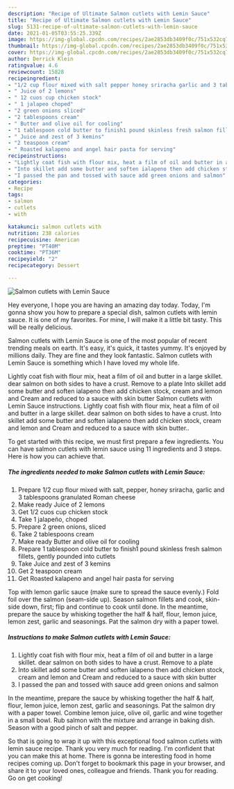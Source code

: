 ```yaml
---
description: "Recipe of Ultimate Salmon cutlets with Lemin Sauce"
title: "Recipe of Ultimate Salmon cutlets with Lemin Sauce"
slug: 5131-recipe-of-ultimate-salmon-cutlets-with-lemin-sauce
date: 2021-01-05T03:55:25.339Z
image: https://img-global.cpcdn.com/recipes/2ae2853db3409f0c/751x532cq70/salmon-cutlets-with-lemin-sauce-recipe-main-photo.jpg
thumbnail: https://img-global.cpcdn.com/recipes/2ae2853db3409f0c/751x532cq70/salmon-cutlets-with-lemin-sauce-recipe-main-photo.jpg
cover: https://img-global.cpcdn.com/recipes/2ae2853db3409f0c/751x532cq70/salmon-cutlets-with-lemin-sauce-recipe-main-photo.jpg
author: Derrick Klein
ratingvalue: 4.6
reviewcount: 15828
recipeingredient:
- "1/2 cup flour mixed with salt pepper honey sriracha garlic and 3 tablespoons granulated Roman cheese"
- " Juice of 2 lemons"
- " 12 cuos cup chicken stock"
- " 1 jalapeo choped"
- "2 green onions sliced"
- "2 tablespoons cream"
- " Butter and olive oil for cooling"
- "1 tablespoon cold butter to finish1 pound skinless fresh salmon fillets gently pounded into cutlets"
- " Juice and zest of 3 kemins"
- "2 teaspoon cream"
- " Roasted kalapeno and angel hair pasta for serving"
recipeinstructions:
- "Lightly coat fish with flour mix, heat a film of oil and butter in a large skillet. dear salmon on both sides to have a crust. Remove to a plate"
- "Into skillet add some butter and soften ialapeno then add chicken stock, cream and lemon and Cream and reduced to a sauce with skin butter"
- "I passed the pan and tossed with sauce add green onions and salmon"
categories:
- Recipe
tags:
- salmon
- cutlets
- with

katakunci: salmon cutlets with 
nutrition: 238 calories
recipecuisine: American
preptime: "PT40M"
cooktime: "PT36M"
recipeyield: "2"
recipecategory: Dessert

---
```



![Salmon cutlets with Lemin Sauce](https://img-global.cpcdn.com/recipes/2ae2853db3409f0c/751x532cq70/salmon-cutlets-with-lemin-sauce-recipe-main-photo.jpg)

Hey everyone, I hope you are having an amazing day today. Today, I'm gonna show you how to prepare a special dish, salmon cutlets with lemin sauce. It is one of my favorites. For mine, I will make it a little bit tasty. This will be really delicious.

Salmon cutlets with Lemin Sauce is one of the most popular of recent trending meals on earth. It's easy, it's quick, it tastes yummy. It's enjoyed by millions daily. They are fine and they look fantastic. Salmon cutlets with Lemin Sauce is something which I have loved my whole life.

Lightly coat fish with flour mix, heat a film of oil and butter in a large skillet. dear salmon on both sides to have a crust. Remove to a plate Into skillet add some butter and soften ialapeno then add chicken stock, cream and lemon and Cream and reduced to a sauce with skin butter Salmon cutlets with Lemin Sauce instructions. Lightly coat fish with flour mix, heat a film of oil and butter in a large skillet. dear salmon on both sides to have a crust. Into skillet add some butter and soften ialapeno then add chicken stock, cream and lemon and Cream and reduced to a sauce with skin butter..


To get started with this recipe, we must first prepare a few ingredients. You can have salmon cutlets with lemin sauce using 11 ingredients and 3 steps. Here is how you can achieve that.

<!--inarticleads1-->

##### The ingredients needed to make Salmon cutlets with Lemin Sauce:

1. Prepare 1/2 cup flour mixed with salt, pepper, honey sriracha, garlic and 3 tablespoons granulated Roman cheese
1. Make ready  Juice of 2 lemons
1. Get  1/2 cuos cup chicken stock
1. Take  1 jalapeño, choped
1. Prepare 2 green onions, sliced
1. Take 2 tablespoons cream
1. Make ready  Butter and olive oil for cooling
1. Prepare 1 tablespoon cold butter to finish1 pound skinless fresh salmon fillets, gently pounded into cutlets
1. Take  Juice and zest of 3 kemins
1. Get 2 teaspoon cream
1. Get  Roasted kalapeno and angel hair pasta for serving


Top with lemon garlic sauce (make sure to spread the sauce evenly.) Fold foil over the salmon (seam-side up). Season salmon fillets and cook, skin-side down, first; flip and continue to cook until done. In the meantime, prepare the sauce by whisking together the half &amp; half, flour, lemon juice, lemon zest, garlic and seasonings. Pat the salmon dry with a paper towel. 

<!--inarticleads2-->

##### Instructions to make Salmon cutlets with Lemin Sauce:

1. Lightly coat fish with flour mix, heat a film of oil and butter in a large skillet. dear salmon on both sides to have a crust. Remove to a plate
1. Into skillet add some butter and soften ialapeno then add chicken stock, cream and lemon and Cream and reduced to a sauce with skin butter
1. I passed the pan and tossed with sauce add green onions and salmon


In the meantime, prepare the sauce by whisking together the half &amp; half, flour, lemon juice, lemon zest, garlic and seasonings. Pat the salmon dry with a paper towel. Combine lemon juice, olive oil, garlic and wine together in a small bowl. Rub salmon with the mixture and arrange in baking dish. Season with a good pinch of salt and pepper. 

So that is going to wrap it up with this exceptional food salmon cutlets with lemin sauce recipe. Thank you very much for reading. I'm confident that you can make this at home. There is gonna be interesting food in home recipes coming up. Don't forget to bookmark this page in your browser, and share it to your loved ones, colleague and friends. Thank you for reading. Go on get cooking!
